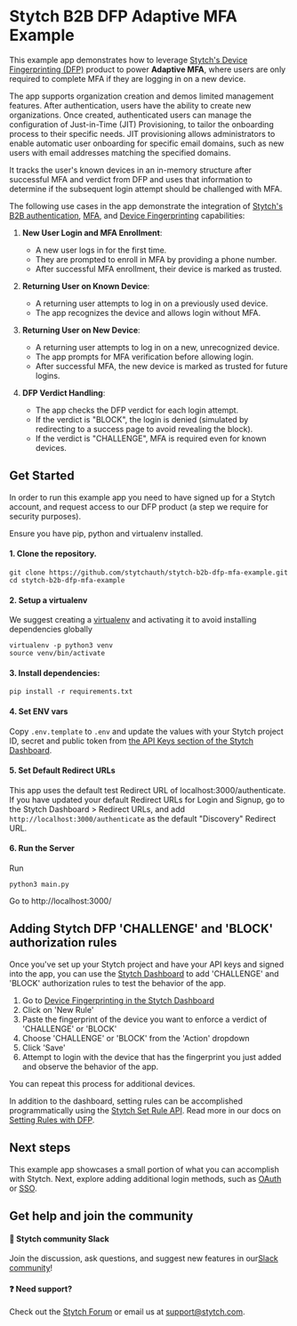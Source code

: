 # Stytch B2B DFP Adaptive MFA Example
This example app demonstrates how to leverage [Stytch's Device Fingerprinting (DFP)](https://stytch.com/docs/fraud/guides) product to power **Adaptive MFA**, where users are only required to complete MFA if they are logging in on a new device.

The app supports organization creation and demos limited management features.  After authentication, users have the ability to create new organizations.  Once created, authenticated users can manage the configuration of Just-in-Time (JIT) Provisioning, to tailor the onboarding process to their specific needs. JIT provisioning allows administrators to enable automatic user onboarding for specific email domains, such as new users with email addresses matching the specified domains.

It tracks the user's known devices in an in-memory structure after successful MFA and verdict from DFP and uses that information to determine if the subsequent login attempt should be challenged with MFA.

The following use cases in the app demonstrate the integration of [Stytch's B2B authentication](https://stytch.com/docs/b2b/overview), [MFA](https://stytch.com/docs/b2b/guides/mfa/overview), and [Device Fingerprinting](https://stytch.com/docs/fraud/guides) capabilities:

1. **New User Login and MFA Enrollment**:
   - A new user logs in for the first time.
   - They are prompted to enroll in MFA by providing a phone number.
   - After successful MFA enrollment, their device is marked as trusted.

2. **Returning User on Known Device**:
   - A returning user attempts to log in on a previously used device.
   - The app recognizes the device and allows login without MFA.

3. **Returning User on New Device**:
   - A returning user attempts to log in on a new, unrecognized device.
   - The app prompts for MFA verification before allowing login.
   - After successful MFA, the new device is marked as trusted for future logins.

4. **DFP Verdict Handling**:
   - The app checks the DFP verdict for each login attempt.
   - If the verdict is "BLOCK", the login is denied (simulated by redirecting to a success page to avoid revealing the block).
   - If the verdict is "CHALLENGE", MFA is required even for known devices.

## Get Started
In order to run this example app you need to have signed up for a Stytch account, and request access to our DFP product (a step we require for security purposes).

Ensure you have pip, python and virtualenv installed.

#### 1. Clone the repository.
```
git clone https://github.com/stytchauth/stytch-b2b-dfp-mfa-example.git
cd stytch-b2b-dfp-mfa-example
```

#### 2. Setup a virtualenv

We suggest creating a [virtualenv](https://docs.python.org/3/library/venv.html) and activating it to avoid installing dependencies globally
```
virtualenv -p python3 venv
source venv/bin/activate
```

#### 3. Install dependencies:
```
pip install -r requirements.txt
```

#### 4. Set ENV vars

Copy `.env.template` to `.env` and update the values with your Stytch project ID, secret and public token from [the API Keys section of the Stytch Dashboard](https://stytch.com/dashboard/api-keys).

#### 5. Set Default Redirect URLs

This app uses the default test Redirect URL of localhost:3000/authenticate. 
If you have updated your default Redirect URLs for Login and Signup, go to the Stytch Dashboard > Redirect URLs, and add `http://localhost:3000/authenticate` as the default "Discovery" Redirect URL.

#### 6. Run the Server
Run
```
python3 main.py
```
Go to http://localhost:3000/

## Adding Stytch DFP 'CHALLENGE' and 'BLOCK' authorization rules

Once you've set up your Stytch project and have your API keys and signed into the app, you can use the [Stytch Dashboard](https://stytch.com/dashboard/device-fingerprinting?tab=rules) to add 'CHALLENGE' and 'BLOCK' authorization rules to test the behavior of the app.

1. Go to [Device Fingerprinting in the Stytch Dashboard](https://stytch.com/dashboard/device-fingerprinting?tab=rules)
2. Click on 'New Rule'
3. Paste the fingerprint of the device you want to enforce a verdict of 'CHALLENGE' or 'BLOCK'
4. Choose 'CHALLENGE' or 'BLOCK' from the 'Action' dropdown
5. Click 'Save'
6. Attempt to login with the device that has the fingerprint you just added and observe the behavior of the app.

You can repeat this process for additional devices.

In addition to the dashboard, setting rules can be accomplished programmatically using the [Stytch Set Rule API](https://stytch.com/docs/fraud/api/set-rule). Read more in our docs on [Setting Rules with DFP](https://stytch.com/docs/fraud/guides/device-fingerprinting/traffic-shaping/setting-rules).

## Next steps

This example app showcases a small portion of what you can accomplish with Stytch. Next, explore adding additional login methods, such as [OAuth](https://stytch.com/docs/b2b/guides/oauth/initial-setup) or [SSO](https://stytch.com/docs/b2b/guides/sso/initial-setup).

## Get help and join the community

#### :speech_balloon: Stytch community Slack

Join the discussion, ask questions, and suggest new features in our ​[Slack community](https://stytch.com/docs/resources/support/overview)!

#### :question: Need support?

Check out the [Stytch Forum](https://forum.stytch.com/) or email us at [support@stytch.com](mailto:support@stytch.com).
